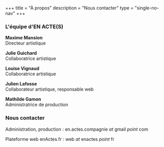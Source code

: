 +++
title = "À propos"
description = "Nous contacter"
type = "single-no-nav"
+++

### L'équipe d'EN ACTE(S)

__Maxime Mansion__<br>
Directeur artistique<br>

__Julie Guichard__<br>
Collaboratrice artistique<br>

__Louise Vignaud__<br>
Collaboratrice artistique<br>

__Julien Lafosse__<br>
Collaborateur artistique, responsable web<br>

__Mathilde Gamon__<br>
Administratrice de production<br>


### Nous contacter

Administration, production : en.actes.compagnie _at_ gmail _point_ com

Plateforme web enActes.fr : web _at_ enactes _point_ fr
